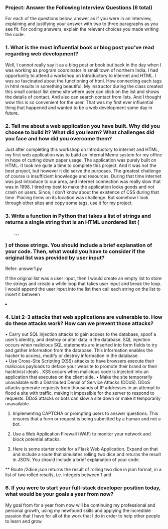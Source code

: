 ### Project: Answer the Following Interview Questions (6 total)
For each of the questions below, answer as if you were in an interview, explaining and justifying your answer with two to three paragraphs as you see fit. For coding answers, explain the relevant choices you made writing the code.

### 1. What is the most influential book or blog post you’ve read regarding web development?
Well, I cannot really say it as a blog post or book but back in the day when I was working as program coordinator in small town of northern India. I had opportunity to attend a workshop on Introductory to internet and HTML. I was so fascinated about the functioning of html. How connecting each tags in html results in something beautiful. My instructor during the class created this small contact list demo site where user can click on the list and shows the details of contact. And also can search contact from lists. And I thought wow this is so convenient for the user. That was my first ever influential thing that happened and wanted to be a web development some day in future.

### 2. Tell me about a web application you have built. Why did you choose to build it? What did you learn? What challenges did you face and how did you overcome them?

Just after completing this workshop on Introductory to internet and HTML, my first web application was to build an Internal Memo system for my office in hope of cutting down paper usage. The application was purely built on HTML. It took me quite a time to complete this project. And it was not the best project, but however it did serve the purposes. The greatest challenge of course is insufficient knowledge and resources. During that time internet was just introduce to our area, and internet connection was really slow that was in 1998. I tired my best to make the application looks goods and not crash on users. Since, I don’t know about the existence of CSS during that time. Placing items on its location was challenge. But somehow I look through other sites and copy some tags, use it for my project. 

### 3. Write a function in Python that takes a list of strings and returns a single string that is an HTML unordered list (<ul>...</ul>) of those strings. You should include a brief explanation of your code. Then, what would you have to consider if the original list was provided by user input?

Refer: answer1.py

If the original list was a user input, then I would create an empty list to store the strings and create a while loop that takes user input and break the loop. I would append the user input into the list then call each string on the list to insert it between <li></li>

### 4. List 2-3 attacks that web applications are vulnerable to. How do these attacks work? How can we prevent those attacks?
•	Carry out SQL injection attacks to gain access to the database, spoof a user’s identity, and destroy or alter data in the database. SQL injection occurs when malicious SQL statements are inserted into form fields to try and gather information from the database. This information enables the hacker to access, modify or destroy information in the database. \
•	Use Cross-Site Scripting (XSS) attacks to have browsers execute their malicious payloads to deface your website to promote their brand or their hacktivist ideals . XSS occurs when malicious code is injected into an application that executes on the client side.
•	Make the site temporarily unavailable with a Distributed Denial of Service Attacks (DDoS). DDoS attacks generate requests from thousands of IP addresses in an attempt to flood a site with traffic, making it impossible for the server to respond to requests. DDoS attacks or bots can slow a site down or make it temporarily unavailable.

1.	Implementing CAPTCHA or prompting users to answer questions. This ensures that a form or request is being submitted by a human and not a bot.
2.	Use a Web Application Firewall (WAF) to monitor your network and block potential attacks.

5.	Here is some starter code for a Flask Web Application. Expand on that and include a route that simulates rolling two dice and returns the result in JSON. You should include a brief explanation of your code.

** Route /2dice.json returns the result of rolling two dice in json format, in a list of two rolled results, i.e. integers between 1 and 

### 6. If you were to start your full-stack developer position today, what would be your goals a year from now?
My goal from for a year from now will be continuing my professional and personal growth, using my newfound skills and applying the incredible passion that I have for all of the work that I do in order to help other people to learn and grow.

